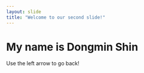 ```yaml
---
layout: slide
title: "Welcome to our second slide!"
---
```

# My name is Dongmin Shin
Use the left arrow to go back!
